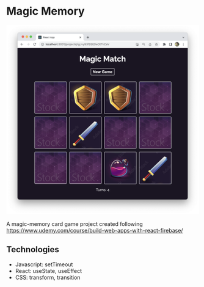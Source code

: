 # Magic Memory

![Project Image](resources/project.png)

A magic-memory card game project created following https://www.udemy.com/course/build-web-apps-with-react-firebase/

## Technologies

- Javascript: setTimeout
- React: useState, useEffect
- CSS: transform, transition